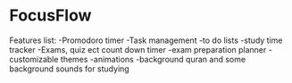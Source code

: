 # FocusFlow

Features list:
  -Promodoro timer
  -Task management
  -to do lists
  -study time tracker
  -Exams, quiz ect count down timer
  -exam preparation planner 
  -customizable themes
  -animations
  -background quran and some background sounds for studying
  
